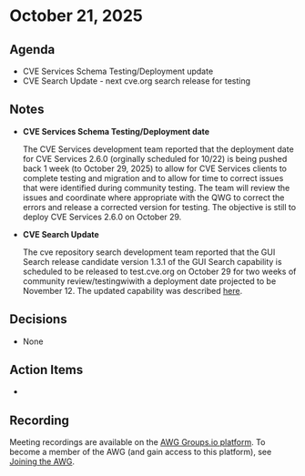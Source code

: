 # October 21, 2025

## Agenda

* CVE Services Schema Testing/Deployment update
* CVE Search Update - next cve.org search release for testing

## Notes

* **CVE Services Schema Testing/Deployment date**
  
  The CVE Services development team reported that the deployment date  for CVE Services 2.6.0 (orginally scheduled for 10/22)   is being pushed back 1 week (to October 29, 2025) to allow for CVE Services clients to complete testing and migration and to allow for time to correct issues that were identified during community testing.    The team will review the issues and coordinate where appropriate with the QWG to correct the errors and release a corrected version for testing.  The objective is still to deploy CVE Services 2.6.0 on October 29. 

* **CVE Search Update**
  
  The cve repository search development team reported that the GUI Search release candidate version 1.3.1 of the GUI Search capability is scheduled to be released to test.cve.org on October 29 for two weeks of community review/testingwiwith a deployment date projected to be November 12.  The updated capability was described [here](https://github.com/CVEProject/automation-working-group/blob/master/meeting-notes/files/2025-10-21Search%201.3%201CapabilityBrief.pptx).

## Decisions

* None

## Action Items

* 

## Recording

Meeting recordings are available on the [AWG Groups.io platform](https://cve-cwe-programs.groups.io/g/AWG/files/MeetingRecordings).
To become a member of the AWG (and gain access to this platform), see [Joining the AWG](https://github.com/CVEProject/automation-working-group?tab=readme-ov-file#joining-the-awg).
